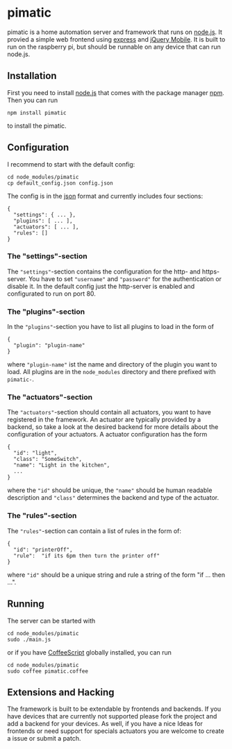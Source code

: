 pimatic
==============

pimatic is a home automation server and framework that runs on [node.js](http://nodejs.org). It provied a simple web frontend using [express](http://expressjs.com) and [jQuery Mobile](jquerymobile.com/‎). It is built to run on the raspberry pi, but should be runnable on any device that can run node.js.

Installation
------------
First you need to install [node.js](http://nodejs.org) that comes with the package manager [npm](https://npmjs.org/). Then you can run

    npm install pimatic

to install the pimatic.

Configuration
-------------
I recommend to start with the default config:

    cd node_modules/pimatic
    cp default_config.json config.json

The config is in the [json](https://en.wikipedia.org/wiki/JSON) format and currently includes four sections:

    { 
      "settings": { ... },
      "plugins": [ ... ],
      "actuators": [ ... ],
      "rules": []
    }

### The "settings"-section
The `"settings"`-section contains the configuration for the http- and https-server. You have to set `"username"` and `"password"` for the authentication or disable it. In the default config just the http-server is enabled and configurated to run on port 80.

### The "plugins"-section
In the `"plugins"`-section you have to list all plugins to load in the form of

    { 
      "plugin": "plugin-name" 
    }

where `"plugin-name"` ist the name and directory of the plugin you want to load. All plugins are in the `node_modules` directory and there prefixed with `pimatic-`. 

### The "actuators"-section
The `"actuators"`-section should contain all actuators, you want to have registered in the framework. An actuator are typically provided by a backend, so take a look at the desired backend for more details about the configuration of your actuators. A actuator configuration has the form

    { 
      "id": "light",
      "class": "SomeSwitch",
      "name": "Light in the kitchen",
      ...
    }

where the `"id"` should be unique, the `"name"` should be human readable description and `"class"` determines the backend and type of the actuator. 

### The "rules"-section
The `"rules"`-section can contain a list of rules in the form of:

    { 
      "id": "printerOff",
      "rule":  "if its 6pm then turn the printer off"
    }

where `"id"` should be a unique string and rule a string of the form "if ... then ...". 

Running
-------
The server can be started with 

    cd node_modules/pimatic
    sudo ./main.js

or if you have [CoffeeScript](http://coffeescript.org/) globally installed, you can run

    cd node_modules/pimatic
    sudo coffee pimatic.coffee

Extensions and Hacking
----------------------
The framework is built to be extendable by frontends and backends. If you have devices that are currently not supported please fork the project and add a backend for your devices. 
As well, if you have a nice Ideas for frontends or need support for specials actuators you are welcome to create a issue or submit a patch.